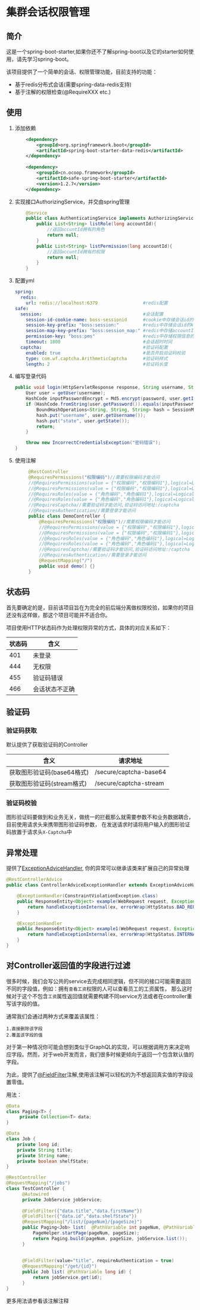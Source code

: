 # 集群会话权限管理<br>

## 简介

这是一个spring-boot-starter,如果你还不了解spring-boot以及它的starter如何使用，请先学习spring-boot。

该项目提供了一个简单的会话、权限管理功能，目前支持的功能：

- 基于redis分布式会话(需要spring-data-redis支持)
- 基于注解的权限检查(@RequireXXX etc.)

## 使用

1. 添加依赖
    ```xml
        <dependency>
            <groupId>org.springframework.boot</groupId>
            <artifactId>spring-boot-starter-data-redis</artifactId>
        </dependency>
        
        <dependency>
            <groupId>cn.ocoop.framework</groupId>
            <artifactId>safe-spring-boot-starter</artifactId>
            <version>1.2.7</version>
        </dependency>
    ```

2. 实现接口AuthorizingService，并交由spring管理
    ```java
        @Service
        public class AuthenticatingService implements AuthorizingService {
            public List<String> listRole(long accountId){
                //返回accuntId拥有的角色
                return null;
            }
            public List<String> listPermission(long accountId){
                //返回accuntId拥有的权限
                return null;
            }
        }
    ```

3. 配置yml
    ```yml
    spring:
      redis:
        url: redis://localhost:6379                 #redis配置
    safe:
      session:                                      #会话配置 
        session-id-cookie-name: boss-sessionid      #cookie中存储会话id的name
        session-key-prefix: "boss:session:"         #redis中存储会话id的key前缀
        session-map-key-prefix: "boss:session_map:" #redis中存储accountId和会话id映射关系的key前缀
        permission-key: "boss:pms"                  #redis中存储权限信息的key前缀
        timeout: 1800                               #会话超时时间 
      captcha:                                      #验证码配置
        enabled: true                               #是否开启验证码校验  
        type: com.wf.captcha.ArithmeticCaptcha      #验证码样式
        length: 2                                   #验证码长度   
    ```

4. 编写登录代码
    ```java
    public void login(HttpServletResponse response, String username, String password) throws UnknownAccountException, AccountLockedException, IncorrectCredentialsException {
        User user = getUser(username);
        HashCode inputPasswordEncrypt = Md5.encrypt(password, user.getId());
        if (HashCode.fromString(user.getPassword()).equals(inputPasswordEncrypt)) {
            BoundHashOperations<String, String, String> hash = SessionManager.createAuthenticatedSession(response, user.getId());
            hash.put("username", user.getUsername());
            hash.put("state", user.getState());
            return;
        }
    
        throw new IncorrectCredentialsException("密码错误");
    }
    ```

5. 使用注解
    ```java
         @RestController
         @RequiresPermissions("权限编码")//需要权限编码才能访问
         //@RequiresPermissions(value = {"权限编码","权限编码1"},logical=Logical.AND)//需要多个权限编码才能访问
         //@RequiresPermissions(value = {"权限编码","权限编码1"},logical=Logical.OR)//需要任意权限编码才能访问
         //@RequiresRoles(value = {"角色编码","角色编码1"},logical=Logical.AND)//需要多个角色才能访问
         //@RequiresRoles(value = {"角色编码","角色编码1"},logical=Logical.OR)//需要任意角色才能访问
         //@RequiresCaptcha//需要验证码才能访问,验证码访问地址:/captcha
         //@RequiresAuthentication//需要登录才能访问
         public class DemoController {
             @RequiresPermissions("权限编码")//需要权限编码才能访问
             //@RequiresPermissions(value = {"权限编码","权限编码1"},logical=Logical.AND)//需要多个权限编码才能访问
             //@RequiresPermissions(value = {"权限编码","权限编码1"},logical=Logical.OR)//需要任意权限编码才能访问
             //@RequiresRoles(value = {"角色编码","角色编码1"},logical=Logical.AND)//需要多个角色才能访问
             //@RequiresRoles(value = {"角色编码","角色编码1"},logical=Logical.OR)//需要任意角色才能访问
             //@RequiresCaptcha//需要验证码才能访问,验证码访问地址:/captcha
             //@RequiresAuthentication//需要登录才能访问
             @RequestMapping("/")
             public void demo() {}
         }
    ```

## 状态码

首先要确定的是，目前该项目旨在为完全的前后端分离做权限校验，如果你的项目还没有这样做，那这个项目可能并不适合你。

项目使用HTTP状态码作为处理权限异常的方式，具体的对应关系如下：

|状态码|含义|
|---|---|
|401|未登录|
|444|无权限|
|455|验证码错误|
|466|会话状态不正确|

## 验证码

### 验证码获取
    
默认提供了获取验证码的Controller

|含义|请求地址|
|---|---|
|获取图形验证码(base64格式)|/secure/captcha-base64|
|获取图形验证码(stream格式)|/secure/captcha-stream|

### 验证码校验

图形验证码要做到和业务无关，做统一的拦截那么就需要参数不和业务数据耦合，目前使用请求头来携带图形验证码参数，
在发送请求时请将用户输入的图形验证码放置于请求头`X-Captcha`中

## 异常处理
提供了[ExceptionAdviceHandler](src/main/java/cn/ocoop/framework/safe/ex/ExceptionAdviceHandler.java),
你的异常可以继承该类来扩展自己的异常处理

```java
@RestControllerAdvice
public class ControllerAdviceExceptionHandler extends ExceptionAdviceHandler {

    @ExceptionHandler(ConstraintViolationException.class)
    public ResponseEntity<Object> example(WebRequest request, Exception ex) {
        return handleExceptionInternal(ex, errorWrap(HttpStatus.BAD_REQUEST.value(), "请求参数不正确", ex.getLocalizedMessage()), new HttpHeaders(), HttpStatus.BAD_REQUEST, request);
    }

    @ExceptionHandler
    public ResponseEntity<Object> example1(WebRequest request, Exception ex) {
        return handleExceptionInternal(ex, errorWrap(HttpStatus.INTERNAL_SERVER_ERROR.value(), "系统异常", ex.getLocalizedMessage()), new HttpHeaders(), HttpStatus.BAD_REQUEST, request);
    }
}
```

## 对Controller返回值的字段进行过滤

很多时候，我们会写公共的service去完成相同逻辑，但不同的接口可能需要返回不同的字段值，例如：拥有`查看工资`权限的人可以查看员工的工资属性，
那么这时候对于这个不包含`工资`属性返回值就需要构建不同service方法或者在controller重写该字段的值。

通常我们会通过两种方式来覆盖该属性：

    1.直接删除该字段
    2.覆盖该字段的值
    
 对于第一种情况你可能会想到类似于GraphQL的实现，可以根据调用方来决定响应字段。然而，对于web开发而言，我们很多时候更倾向于返回一个包含默认值的字段。
 
为此，提供了[@FieldFilter](https://github.com/xfeat/safe-spring-boot-starter/blob/master/src/main/java/cn/ocoop/framework/safe/response/FieldFilter.java)注解,使用该注解可以轻松的为不想返回真实值的字段设置零值。

用法：
```java
@Data
class Paging<T> {
     private Collection<T> data;
}

@Data
class Job {
    private long id;
    private String title;
    private String name;
    private boolean shelfState;
}

@RestController
@RequestMapping("/jobs")
class TestController {
      @Autowired
      private JobService jobService;
     
      @FieldFilter({"data.title","data.firstName"})
      @FieldFilter({"data.id","data.shelfState"})
      @RequestMapping("/list/{pageNum}/{pageSize}")
      public Paging<Job> list(  @PathVariable int pageNum, @PathVariable int pageSize ) {
          PageHelper.startPage(pageNum, pageSize);
          return Paging.build(pageNum, pageSize, jobService.list());
      }
      
      
      @FieldFilter(value="title", requireAuthentication = true)
      @RequestMapping("/get/{id}")
      public Job list( @PathVariable long id) {
          return jobService.get(id);
      }
}

```   

更多用法请参看该注解注释








